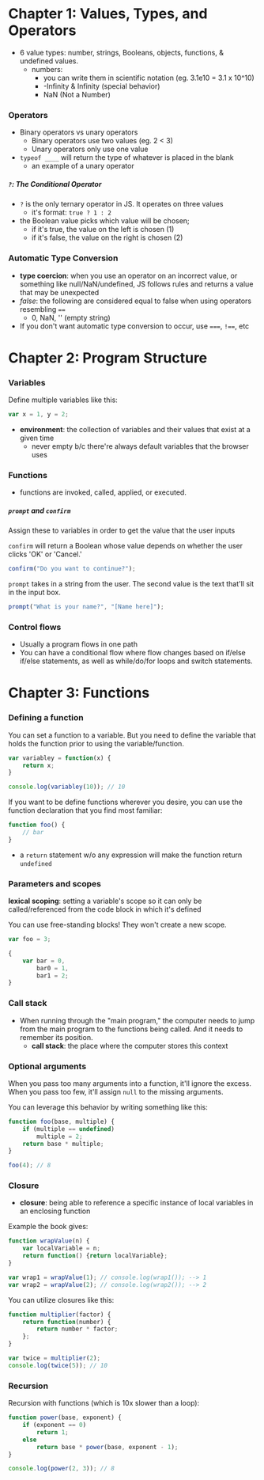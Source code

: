 # Chapter 1: Values, Types, and Operators

* 6 value types: number, strings, Booleans, objects, functions, & undefined values.
    - numbers:
        + you can write them in scientific notation (eg. 3.1e10 = 3.1 x 10^10)
        + -Infinity & Infinity (special behavior)
        + NaN (Not a Number)


### Operators

* Binary operators vs unary operators
    - Binary operators use two values (eg. 2 < 3)
    - Unary operators only use one value
* `typeof ____` will return the type of whatever is placed in the blank
    - an example of a unary operator

##### `?`: The Conditional Operator

* `?` is the only ternary operator in JS. It operates on three values
    - it's format: `true ? 1 : 2`
* the Boolean value picks which value will be chosen;
    - if it's true, the value on the left is chosen (1)
    - if it's false, the value on the right is chosen (2)


### Automatic Type Conversion

* __type coercion__: when you use an operator on an incorrect value, or something like null/NaN/undefined, JS follows rules and returns a value that may be unexpected
* _false_: the following are considered equal to false when using operators resembling `==`
    - 0, NaN, '' (empty string)
* If you don't want automatic type conversion to occur, use `===`, `!==`, etc


# Chapter 2: Program Structure

### Variables

Define multiple variables like this:
```javascript
var x = 1, y = 2;
```

* __environment__: the collection of variables and their values that exist at a given time
    - never empty b/c there're always default variables that the browser uses


### Functions

* functions are invoked, called, applied, or executed.

##### `prompt` and `confirm`

Assign these to variables in order to get the value that the user inputs

`confirm` will return a Boolean whose value depends on whether the user clicks 'OK' or 'Cancel.'

```javascript
confirm("Do you want to continue?");
```

`prompt` takes in a string from the user. The second value is the text that'll sit in the input box.

```javascript
prompt("What is your name?", "[Name here]");
```


### Control flows

* Usually a program flows in one path
* You can have a conditional flow where flow changes based on if/else if/else statements, as well as while/do/for loops and switch statements.


# Chapter 3: Functions

### Defining a function

You can set a function to a variable. But you need to define the variable that holds the function prior to using the variable/function.
```javascript
var variabley = function(x) {
    return x;
}

console.log(variabley(10)); // 10
```

If you want to be define functions wherever you desire, you can use the function declaration that you find most familiar:
```javascript
function foo() {
    // bar
}
```


* a `return` statement w/o any expression will make the function return `undefined`


### Parameters and scopes

__lexical scoping__: setting a variable's scope so it can only be called/referenced from the code block in which it's defined

You can use free-standing blocks! They won't create a new scope. 
```javascript
var foo = 3;

{
    var bar = 0,
        bar0 = 1,
        bar1 = 2;
}
```


### Call stack

* When running through the "main program," the computer needs to jump from the main program to the functions being called. And it needs to remember its position.
    - __call stack__: the place where the computer stores this context


### Optional arguments

When you pass too many arguments into a function, it'll ignore the excess. When you pass too few, it'll assign `null` to the missing arguments.

You can leverage this behavior by writing something like this:

```javascript
function foo(base, multiple) {
    if (multiple == undefined)
        multiple = 2;
    return base * multiple;
}

foo(4); // 8
```


### Closure

* __closure__: being able to reference a specific instance of local variables in an enclosing function

Example the book gives:
```javascript
function wrapValue(n) {
    var localVariable = n;
    return function() {return localVariable};
}

var wrap1 = wrapValue(1); // console.log(wrap1()); --> 1
var wrap2 = wrapValue(2); // console.log(wrap2()); --> 2
```

You can utilize closures like this:
```javascript
function multiplier(factor) {
    return function(number) {
        return number * factor;
    };
}

var twice = multiplier(2);
console.log(twice(5)); // 10
```


### Recursion

Recursion with functions (which is 10x slower than a loop):
```javascript
function power(base, exponent) {
    if (exponent == 0)
        return 1;
    else
        return base * power(base, exponent - 1);
}

console.log(power(2, 3)); // 8
```
